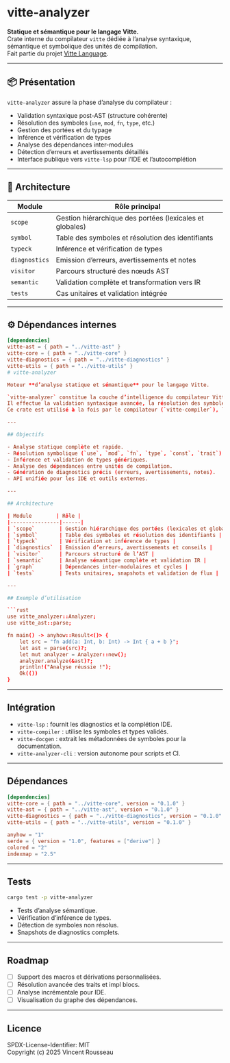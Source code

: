 # vitte-analyzer

**Statique et sémantique pour le langage Vitte.**  
Crate interne du compilateur `vitte` dédiée à l’analyse syntaxique, sémantique et symbolique des unités de compilation.  
Fait partie du projet [Vitte Language](https://github.com/vitte-lang/vitte).

---

## 📦 Présentation

`vitte-analyzer` assure la phase d’analyse du compilateur :

- Validation syntaxique post-AST (structure cohérente)
- Résolution des symboles (`use`, `mod`, `fn`, `type`, etc.)
- Gestion des portées et du typage
- Inférence et vérification de types
- Analyse des dépendances inter-modules
- Détection d’erreurs et avertissements détaillés
- Interface publique vers `vitte-lsp` pour l’IDE et l’autocomplétion

---

## 🧠 Architecture

| Module | Rôle principal |
|--------|----------------|
| `scope` | Gestion hiérarchique des portées (lexicales et globales) |
| `symbol` | Table des symboles et résolution des identifiants |
| `typeck` | Inférence et vérification de types |
| `diagnostics` | Emission d’erreurs, avertissements et notes |
| `visitor` | Parcours structuré des nœuds AST |
| `semantic` | Validation complète et transformation vers IR |
| `tests` | Cas unitaires et validation intégrée |

---

## ⚙️ Dépendances internes

```toml
[dependencies]
vitte-ast = { path = "../vitte-ast" }
vitte-core = { path = "../vitte-core" }
vitte-diagnostics = { path = "../vitte-diagnostics" }
vitte-utils = { path = "../vitte-utils" }
# vitte-analyzer

Moteur **d’analyse statique et sémantique** pour le langage Vitte.

`vitte-analyzer` constitue la couche d’intelligence du compilateur Vitte.  
Il effectue la validation syntaxique avancée, la résolution des symboles, la vérification des types et l’analyse des dépendances inter-modules.  
Ce crate est utilisé à la fois par le compilateur (`vitte-compiler`), le langage serveur (`vitte-lsp`) et les outils de documentation (`vitte-docgen`).

---

## Objectifs

- Analyse statique complète et rapide.
- Résolution symbolique (`use`, `mod`, `fn`, `type`, `const`, `trait`).
- Inférence et validation de types génériques.
- Analyse des dépendances entre unités de compilation.
- Génération de diagnostics précis (erreurs, avertissements, notes).
- API unifiée pour les IDE et outils externes.

---

## Architecture

| Module        | Rôle |
|----------------|------|
| `scope`        | Gestion hiérarchique des portées (lexicales et globales) |
| `symbol`       | Table des symboles et résolution des identifiants |
| `typeck`       | Vérification et inférence de types |
| `diagnostics`  | Emission d’erreurs, avertissements et conseils |
| `visitor`      | Parcours structuré de l’AST |
| `semantic`     | Analyse sémantique complète et validation IR |
| `graph`        | Dépendances inter-modulaires et cycles |
| `tests`        | Tests unitaires, snapshots et validation de flux |

---

## Exemple d’utilisation

```rust
use vitte_analyzer::Analyzer;
use vitte_ast::parse;

fn main() -> anyhow::Result<()> {
    let src = "fn add(a: Int, b: Int) -> Int { a + b }";
    let ast = parse(src)?;
    let mut analyzer = Analyzer::new();
    analyzer.analyze(&ast)?;
    println!("Analyse réussie !");
    Ok(())
}
```

---

## Intégration

- `vitte-lsp` : fournit les diagnostics et la complétion IDE.
- `vitte-compiler` : utilise les symboles et types validés.
- `vitte-docgen` : extrait les métadonnées de symboles pour la documentation.
- `vitte-analyzer-cli` : version autonome pour scripts et CI.

---

## Dépendances

```toml
[dependencies]
vitte-core = { path = "../vitte-core", version = "0.1.0" }
vitte-ast = { path = "../vitte-ast", version = "0.1.0" }
vitte-diagnostics = { path = "../vitte-diagnostics", version = "0.1.0" }
vitte-utils = { path = "../vitte-utils", version = "0.1.0" }

anyhow = "1"
serde = { version = "1.0", features = ["derive"] }
colored = "2"
indexmap = "2.5"
```

---

## Tests

```bash
cargo test -p vitte-analyzer
```

- Tests d’analyse sémantique.
- Vérification d’inférence de types.
- Détection de symboles non résolus.
- Snapshots de diagnostics complets.

---

## Roadmap

- [ ] Support des macros et dérivations personnalisées.
- [ ] Résolution avancée des traits et impl blocs.
- [ ] Analyse incrémentale pour IDE.
- [ ] Visualisation du graphe des dépendances.

---

## Licence

SPDX-License-Identifier: MIT  
Copyright (c) 2025 Vincent Rousseau
